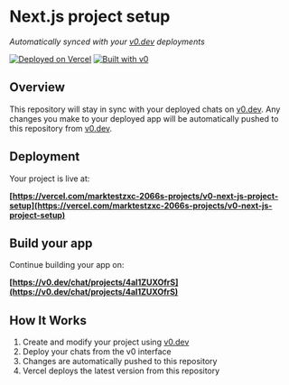 # Next.js project setup

*Automatically synced with your [v0.dev](https://v0.dev) deployments*

[![Deployed on Vercel](https://img.shields.io/badge/Deployed%20on-Vercel-black?style=for-the-badge&logo=vercel)](https://vercel.com/marktestzxc-2066s-projects/v0-next-js-project-setup)
[![Built with v0](https://img.shields.io/badge/Built%20with-v0.dev-black?style=for-the-badge)](https://v0.dev/chat/projects/4aI1ZUXOfrS)

## Overview

This repository will stay in sync with your deployed chats on [v0.dev](https://v0.dev).
Any changes you make to your deployed app will be automatically pushed to this repository from [v0.dev](https://v0.dev).

## Deployment

Your project is live at:

**[https://vercel.com/marktestzxc-2066s-projects/v0-next-js-project-setup](https://vercel.com/marktestzxc-2066s-projects/v0-next-js-project-setup)**

## Build your app

Continue building your app on:

**[https://v0.dev/chat/projects/4aI1ZUXOfrS](https://v0.dev/chat/projects/4aI1ZUXOfrS)**

## How It Works

1. Create and modify your project using [v0.dev](https://v0.dev)
2. Deploy your chats from the v0 interface
3. Changes are automatically pushed to this repository
4. Vercel deploys the latest version from this repository

